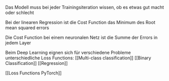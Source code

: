 Das Modell muss bei jeder Trainingsiteration wissen, ob es etwas gut macht oder schlecht

Bei der linearen Regression ist die Cost Function das Minimum des Root mean squared errors

Die Cost Function bei einem neuronalen Netz ist die Summe der Errors in jedem Layer

Beim Deep Learning eignen sich für verschiedene Probleme unterschiedliche Loss Functions:
[[Multi-class classification]]
[[Binary Classification]]
[[Regression]]

[[Loss Functions PyTorch]]